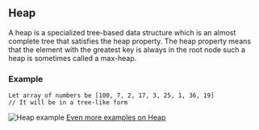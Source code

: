 ## Heap

A heap is a specialized tree-based data structure which is an almost complete tree that satisfies the heap property. The heap property means that the element with the greatest key is always in the root node such a heap is sometimes called a max-heap.

### Example

```
Let array of numbers be [100, 7, 2, 17, 3, 25, 1, 36, 19]
// It will be in a tree-like form
```
![Heap example](https://upload.wikimedia.org/wikipedia/commons/thumb/c/c4/Max-Heap-new.svg/1200px-Max-Heap-new.svg.png)
[Even more examples on Heap](https://en.wikipedia.org/wiki/Heap_(data_structure))
